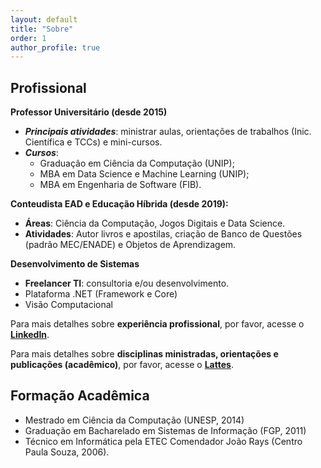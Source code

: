 ```yaml
---
layout: default
title: "Sobre"
order: 1
author_profile: true
---
```


## Profissional

**Professor Universitário (desde 2015)**
* ***Principais atividades***: ministrar aulas, orientações de trabalhos (Inic. Científica e TCCs) e mini-cursos.
* ***Cursos***: 
	* Graduação em Ciência da Computação (UNIP);
	* MBA em Data Science e Machine Learning (UNIP);
	* MBA em Engenharia de Software (FIB).

 **Conteudista EAD e Educação Híbrida (desde 2019):**
 * **Áreas**: Ciência da Computação, Jogos Digitais e Data Science.
 * **Atividades**: Autor livros e apostilas, criação de Banco de Questões (padrão MEC/ENADE) e Objetos de Aprendizagem.
 
 **Desenvolvimento de Sistemas**
* **Freelancer TI**: consultoria e/ou desenvolvimento.
* Plataforma .NET (Framework e Core)
* Visão Computacional


Para mais detalhes sobre **experiência profissional**, por favor, acesse o
<a href="https://www.linkedin.com/in/victorassisrodrigues/" target="_blank">**LinkedIn**</a>.

Para mais detalhes sobre **disciplinas ministradas, orientações e publicações (acadêmico)**, por favor, acesse o <a href="http://lattes.cnpq.br/9980210243718888" target="_blank">**Lattes**</a>.

## Formação Acadêmica

* Mestrado em Ciência da Computação (UNESP, 2014)
* Graduação em Bacharelado em Sistemas de Informação (FGP, 2011)
* Técnico em Informática pela ETEC Comendador João Rays (Centro Paula Souza, 2006).

